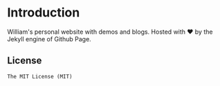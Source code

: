 # Introduction
William's personal website with demos and blogs.
Hosted with ❤️ by the Jekyll engine of Github Page.


## License
	The MIT License (MIT)